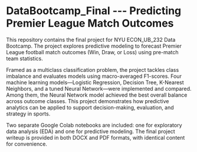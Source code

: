 # DataBootcamp_Final --- Predicting Premier League Match Outcomes
This repository contains the final project for NYU ECON_UB_232 Data Bootcamp. The project explores predictive modeling to forecast Premier League football match outcomes (Win, Draw, or Loss) using pre-match team statistics.

Framed as a multiclass classification problem, the project tackles class imbalance and evaluates models using macro-averaged F1-scores. Four machine learning models—Logistic Regression, Decision Tree, K-Nearest Neighbors, and a tuned Neural Network—were implemented and compared. Among them, the Neural Network model achieved the best overall balance across outcome classes. This project demonstrates how predictive analytics can be applied to support decision-making, evaluation, and strategy in sports.

Two separate Google Colab notebooks are included: one for exploratory data analysis (EDA) and one for predictive modeling. The final project writeup is provided in both DOCX and PDF formats, with identical content for convenience.


